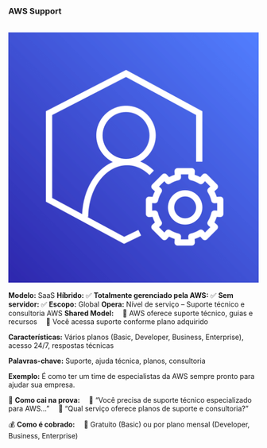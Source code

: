 ### **AWS Support**

<p align="center">
  <br>
  <img src="../assets/capacitacao-de-clientes/Support.png" alt="img">
</p>

**Modelo:** SaaS
**Híbrido:** ✅
**Totalmente gerenciado pela AWS:** ✅
**Sem servidor:** ✅
**Escopo:** Global
**Opera:** Nível de serviço – Suporte técnico e consultoria AWS
**Shared Model:**
 🔹 AWS oferece suporte técnico, guias e recursos
 🔹 Você acessa suporte conforme plano adquirido

**Características:** Vários planos (Basic, Developer, Business, Enterprise), acesso 24/7, respostas técnicas

**Palavras-chave:** Suporte, ajuda técnica, planos, consultoria

**Exemplo:** É como ter um time de especialistas da AWS sempre pronto para ajudar sua empresa.

📝 **Como cai na prova:**
 🔹 “Você precisa de suporte técnico especializado para AWS...”
 🔹 “Qual serviço oferece planos de suporte e consultoria?”

💰 **Como é cobrado:**
 🔹 Gratuito (Basic) ou por plano mensal (Developer, Business, Enterprise)
